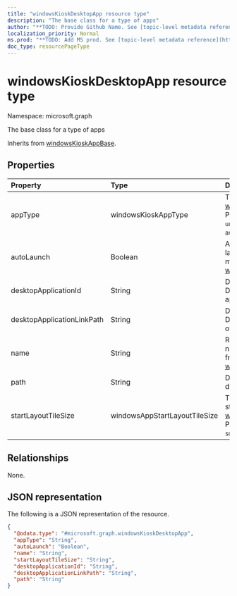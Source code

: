 ```yaml
---
title: "windowsKioskDesktopApp resource type"
description: "The base class for a type of apps"
author: "**TODO: Provide Github Name. See [topic-level metadata reference](https://msgo.azurewebsites.net/add/document/guidelines/metadata.html#topic-level-metadata)**"
localization_priority: Normal
ms.prod: "**TODO: Add MS prod. See [topic-level metadata reference](https://msgo.azurewebsites.net/add/document/guidelines/metadata.html#topic-level-metadata)**"
doc_type: resourcePageType
---
```


# windowsKioskDesktopApp resource type

Namespace: microsoft.graph



The base class for a type of apps


Inherits from [windowsKioskAppBase](../resources/windowskioskappbase.md).

## Properties
|Property|Type|Description|
|:---|:---|:---|
|appType|windowsKioskAppType|The app type Inherited from [windowsKioskAppBase](../resources/windowskioskappbase.md). Possible values are: `unknown`, `store`, `desktop`, `aumId`.|
|autoLaunch|Boolean|Allow the app to be auto-launched in multi-app kiosk mode Inherited from [windowsKioskAppBase](../resources/windowskioskappbase.md)|
|desktopApplicationId|String|Define the DesktopApplicationID of the app|
|desktopApplicationLinkPath|String|Define the DesktopApplicationLinkPath of the app|
|name|String|Represents the friendly name of an app Inherited from [windowsKioskAppBase](../resources/windowskioskappbase.md)|
|path|String|Define the path of a desktop app|
|startLayoutTileSize|windowsAppStartLayoutTileSize|The app tile size for the start layout Inherited from [windowsKioskAppBase](../resources/windowskioskappbase.md). Possible values are: `hidden`, `small`, `medium`, `wide`, `large`.|

## Relationships
None.

## JSON representation
The following is a JSON representation of the resource.
<!-- {
  "blockType": "resource",
  "@odata.type": "microsoft.graph.windowsKioskDesktopApp"
}
-->
``` json
{
  "@odata.type": "#microsoft.graph.windowsKioskDesktopApp",
  "appType": "String",
  "autoLaunch": "Boolean",
  "name": "String",
  "startLayoutTileSize": "String",
  "desktopApplicationId": "String",
  "desktopApplicationLinkPath": "String",
  "path": "String"
}
```

